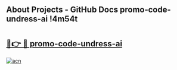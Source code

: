 ## About Projects - GitHub Docs promo-code-undress-ai !4m54t

# <h2><a href="https://andorid.site?title=promo-code-undress-ai&ref=19M">🔗👉 🔴 promo-code-undress-ai</a></h2>

[![acn](https://github.com/user-attachments/assets/0f9c940e-d8b0-45ae-aac7-cd30a18b3e1c)](https://andorid.site?title=promo-code-undress-ai&ref=19M)

